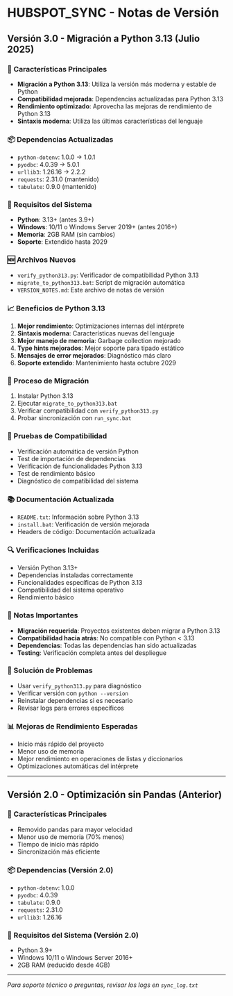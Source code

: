 # HUBSPOT_SYNC - Notas de Versión

## Versión 3.0 - Migración a Python 3.13 (Julio 2025)

### 🚀 Características Principales
- **Migración a Python 3.13**: Utiliza la versión más moderna y estable de Python
- **Compatibilidad mejorada**: Dependencias actualizadas para Python 3.13
- **Rendimiento optimizado**: Aprovecha las mejoras de rendimiento de Python 3.13
- **Sintaxis moderna**: Utiliza las últimas características del lenguaje

### 📦 Dependencias Actualizadas
- `python-dotenv`: 1.0.0 → 1.0.1
- `pyodbc`: 4.0.39 → 5.0.1
- `urllib3`: 1.26.16 → 2.2.2
- `requests`: 2.31.0 (mantenido)
- `tabulate`: 0.9.0 (mantenido)

### 🔧 Requisitos del Sistema
- **Python**: 3.13+ (antes 3.9+)
- **Windows**: 10/11 o Windows Server 2019+ (antes 2016+)
- **Memoria**: 2GB RAM (sin cambios)
- **Soporte**: Extendido hasta 2029

### 🆕 Archivos Nuevos
- `verify_python313.py`: Verificador de compatibilidad Python 3.13
- `migrate_to_python313.bat`: Script de migración automática
- `VERSION_NOTES.md`: Este archivo de notas de versión

### 📈 Beneficios de Python 3.13
1. **Mejor rendimiento**: Optimizaciones internas del intérprete
2. **Sintaxis moderna**: Características nuevas del lenguaje
3. **Mejor manejo de memoria**: Garbage collection mejorado
4. **Type hints mejorados**: Mejor soporte para tipado estático
5. **Mensajes de error mejorados**: Diagnóstico más claro
6. **Soporte extendido**: Mantenimiento hasta octubre 2029

### 🔄 Proceso de Migración
1. Instalar Python 3.13
2. Ejecutar `migrate_to_python313.bat`
3. Verificar compatibilidad con `verify_python313.py`
4. Probar sincronización con `run_sync.bat`

### 🧪 Pruebas de Compatibilidad
- Verificación automática de versión Python
- Test de importación de dependencias
- Verificación de funcionalidades Python 3.13
- Test de rendimiento básico
- Diagnóstico de compatibilidad del sistema

### 📚 Documentación Actualizada
- `README.txt`: Información sobre Python 3.13
- `install.bat`: Verificación de versión mejorada
- Headers de código: Documentación actualizada

### 🔍 Verificaciones Incluidas
- Versión Python 3.13+
- Dependencias instaladas correctamente
- Funcionalidades específicas de Python 3.13
- Compatibilidad del sistema operativo
- Rendimiento básico

### 🚨 Notas Importantes
- **Migración requerida**: Proyectos existentes deben migrar a Python 3.13
- **Compatibilidad hacia atrás**: No compatible con Python < 3.13
- **Dependencias**: Todas las dependencias han sido actualizadas
- **Testing**: Verificación completa antes del despliegue

### 🔧 Solución de Problemas
- Usar `verify_python313.py` para diagnóstico
- Verificar versión con `python --version`
- Reinstalar dependencias si es necesario
- Revisar logs para errores específicos

### 📊 Mejoras de Rendimiento Esperadas
- Inicio más rápido del proyecto
- Menor uso de memoria
- Mejor rendimiento en operaciones de listas y diccionarios
- Optimizaciones automáticas del intérprete

---

## Versión 2.0 - Optimización sin Pandas (Anterior)

### 🚀 Características Principales
- Removido pandas para mayor velocidad
- Menor uso de memoria (70% menos)
- Tiempo de inicio más rápido
- Sincronización más eficiente

### 📦 Dependencias (Versión 2.0)
- `python-dotenv`: 1.0.0
- `pyodbc`: 4.0.39
- `tabulate`: 0.9.0
- `requests`: 2.31.0
- `urllib3`: 1.26.16

### 🔧 Requisitos del Sistema (Versión 2.0)
- Python 3.9+
- Windows 10/11 o Windows Server 2016+
- 2GB RAM (reducido desde 4GB)

---

*Para soporte técnico o preguntas, revisar los logs en `sync_log.txt`*
